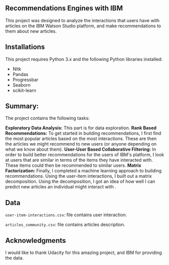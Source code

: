 ## Recommendations Engines with IBM
This project was designed to analyze the interactions that users have with articles on the IBM Watson Studio platform, and make recommendations to them about new articles.

## Installations
This project requires Python 3.x and the following Python libraries installed:

- Nltk
- Pandas
- Progressbar
- Seaborn
- scikit-learn

## Summary:
The project contains the following tasks:

**Exploratory Data Analysis:** This part is for data exploration.
**Rank Based Recommendations:** To get started in building recommendations, I first find the most popular articles based on the most interactions. These are then the articles we might recommend to new users (or anyone depending on what we know about them).
**User-User Based Collaborative Filtering:** In order to build better recommendations for the users of IBM's platform, I look at users that are similar in terms of the items they have interacted with. These items could then be recommended to similar users.
**Matrix Factorization:** Finally, I completed a machine learning approach to building recommendations. Using the user-item interactions, I built out a matrix decomposition. Using the decomposition, I got an idea of how well I can predict new articles an individual might interact with .

## Data
`user-item-interactions.csv`: file contains user interaction.

`articles_community.csv`: file contains articles description.

## Acknowledgments
I would like to thank Udacity for this amazing project, and IBM for providing the data.
